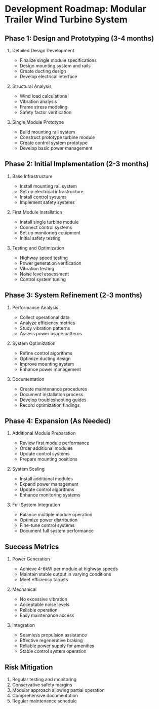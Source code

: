 # Development Roadmap: Modular Trailer Wind Turbine System

## Phase 1: Design and Prototyping (3-4 months)
1. Detailed Design Development
   - Finalize single module specifications
   - Design mounting system and rails
   - Create ducting design
   - Develop electrical interface

2. Structural Analysis
   - Wind load calculations
   - Vibration analysis
   - Frame stress modeling
   - Safety factor verification

3. Single Module Prototype
   - Build mounting rail system
   - Construct prototype turbine module
   - Create control system prototype
   - Develop basic power management

## Phase 2: Initial Implementation (2-3 months)
1. Base Infrastructure
   - Install mounting rail system
   - Set up electrical infrastructure
   - Install control systems
   - Implement safety systems

2. First Module Installation
   - Install single turbine module
   - Connect control systems
   - Set up monitoring equipment
   - Initial safety testing

3. Testing and Optimization
   - Highway speed testing
   - Power generation verification
   - Vibration testing
   - Noise level assessment
   - Control system tuning

## Phase 3: System Refinement (2-3 months)
1. Performance Analysis
   - Collect operational data
   - Analyze efficiency metrics
   - Study vibration patterns
   - Assess power usage patterns

2. System Optimization
   - Refine control algorithms
   - Optimize ducting design
   - Improve mounting system
   - Enhance power management

3. Documentation
   - Create maintenance procedures
   - Document installation process
   - Develop troubleshooting guides
   - Record optimization findings

## Phase 4: Expansion (As Needed)
1. Additional Module Preparation
   - Review first module performance
   - Order additional modules
   - Update control systems
   - Prepare mounting positions

2. System Scaling
   - Install additional modules
   - Expand power management
   - Update control algorithms
   - Enhance monitoring systems

3. Full System Integration
   - Balance multiple module operation
   - Optimize power distribution
   - Fine-tune control systems
   - Document full system performance

## Success Metrics
1. Power Generation
   - Achieve 4-6kW per module at highway speeds
   - Maintain stable output in varying conditions
   - Meet efficiency targets

2. Mechanical
   - No excessive vibration
   - Acceptable noise levels
   - Reliable operation
   - Easy maintenance access

3. Integration
   - Seamless propulsion assistance
   - Effective regenerative braking
   - Reliable power supply for amenities
   - Stable control system operation

## Risk Mitigation
1. Regular testing and monitoring
2. Conservative safety margins
3. Modular approach allowing partial operation
4. Comprehensive documentation
5. Regular maintenance schedule
